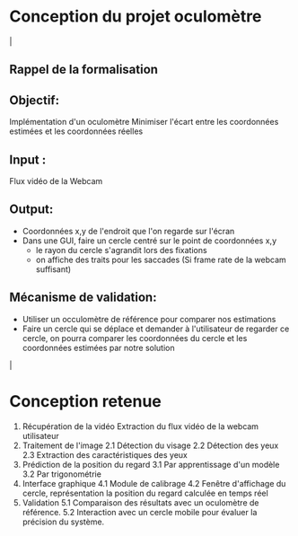 # Conception du projet oculomètre

|

## Rappel de la formalisation
## Objectif:
Implémentation d'un oculomètre
Minimiser l'écart entre les coordonnées estimées et les coordonnées réelles

## Input :
Flux vidéo de la Webcam


## Output:
- Coordonnées x,y de l'endroit que l'on regarde sur l'écran
- Dans une GUI, faire un cercle centré sur le point de coordonnées x,y
    - le rayon du cercle s'agrandit lors des fixations
    - on affiche des traits pour les saccades (Si frame rate de la webcam suffisant)

## Mécanisme de validation:
- Utiliser un occulomètre de référence pour comparer nos estimations
- Faire un cercle qui se déplace et demander à l'utilisateur de regarder ce cercle, on pourra comparer les coordonnées du cercle et les coordonnées estimées par notre solution

|

# Conception retenue
1. Récupération de la vidéo
    Extraction du flux vidéo de la webcam utilisateur
2. Traitement de l'image
    2.1 Détection du visage
    2.2 Détection des yeux
    2.3 Extraction des caractéristiques des yeux
3. Prédiction de la position du regard
    3.1 Par apprentissage d'un modèle
    3.2 Par trigonométrie
4. Interface graphique
    4.1 Module de calibrage
    4.2 Fenêtre d'affichage du cercle, représentation la position du regard calculée en temps réel
5. Validation
    5.1 Comparaison des résultats avec un oculomètre de référence.
    5.2 Interaction avec un cercle mobile pour évaluer la précision du système.

